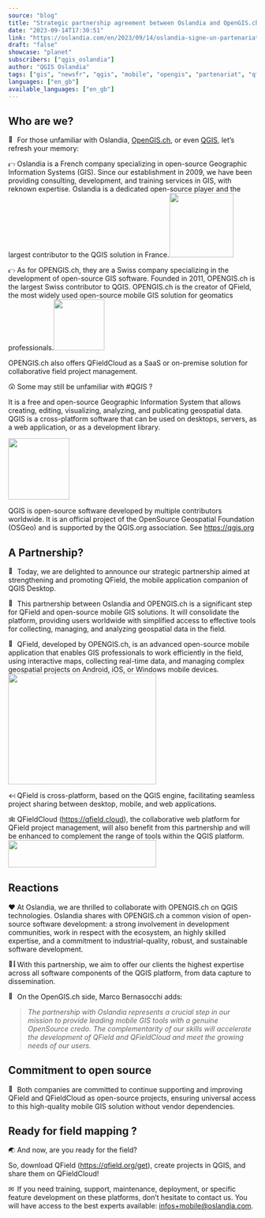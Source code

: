 ```yaml
---
source: "blog"
title: "Strategic partnership agreement between Oslandia and OpenGIS.ch on QField"
date: "2023-09-14T17:30:51"
link: "https://oslandia.com/en/2023/09/14/oslandia-signe-un-partenariat-avec-opengis-ch-sur-qfield/"
draft: "false"
showcase: "planet"
subscribers: ["qgis_oslandia"]
author: "QGIS Oslandia"
tags: ["gis", "newsfr", "qgis", "mobile", "opengis", "partenariat", "qfield", "qfieldcloud", "sig"]
languages: ["en_gb"]
available_languages: ["en_gb"]
---
```


<h2>Who are we?</h2>
<p><img alt="🤔" class="wp-smiley" src="https://s.w.org/images/core/emoji/11/72x72/1f914.png" style="height: 1em;" /> For those unfamiliar with Oslandia, <a href="https://opengis.ch">OpenGIS.ch</a>, or even <a href="https://qgis.org">QGIS</a>, let&#8217;s refresh your memory:</p>
<p><img alt="👉" class="wp-smiley" src="https://s.w.org/images/core/emoji/11/72x72/1f449.png" style="height: 1em;" /> Oslandia is a French company specializing in open-source Geographic Information Systems (GIS). Since our establishment in 2009, we have been providing consulting, development, and training services in GIS, with reknown expertise. Oslandia is a dedicated open-source player and the largest contributor to the QGIS solution in France.<img alt="" class="alignright wp-image-7848" height="130" src="https://oslandia.com/wp-content/uploads/2023/09/oslandia_logo_328x328_sans_texte-300x300.png" width="130" /></p>
<p><img alt="👉" class="wp-smiley" src="https://s.w.org/images/core/emoji/11/72x72/1f449.png" style="height: 1em;" /> As for OPENGIS.ch, they are a Swiss company specializing in the development of open-source GIS software. Founded in 2011, OPENGIS.ch is the largest Swiss contributor to QGIS. OPENGIS.ch is the creator of QField, the most widely used open-source mobile GIS solution for geomatics professionals.<img alt="" class="alignright wp-image-7849" height="103" src="https://oslandia.com/wp-content/uploads/2023/09/opengis_square.png" width="103" /></p>
<p>OPENGIS.ch also offers QFieldCloud as a SaaS or on-premise solution for collaborative field project management.</p>
<p><img alt="😲" class="wp-smiley" src="https://s.w.org/images/core/emoji/11/72x72/1f632.png" style="height: 1em;" /> Some may still be unfamiliar with #QGIS ?</p>
<p>It is a free and open-source Geographic Information System that allows creating, editing, visualizing, analyzing, and publicating geospatial data. QGIS is a cross-platform software that can be used on desktops, servers, as a web application, or as a development library.</p>
<p><img alt="" class=" wp-image-6314" height="124" src="https://oslandia.com/wp-content/uploads/2021/05/qgis_logo.png" width="124" /></p>
<p>QGIS is open-source software developed by multiple contributors worldwide. It is an official project of the OpenSource Geospatial Foundation (OSGeo) and is supported by the QGIS.org association. See <a href="https://qgis.org" target="_new">https://qgis.org</a></p>
<h2>A Partnership?</h2>
<p><img alt="🎉" class="wp-smiley" src="https://s.w.org/images/core/emoji/11/72x72/1f389.png" style="height: 1em;" /> Today, we are delighted to announce our strategic partnership aimed at strengthening and promoting QField, the mobile application companion of QGIS Desktop.</p>
<p><img alt="🌟" class="wp-smiley" src="https://s.w.org/images/core/emoji/11/72x72/1f31f.png" style="height: 1em;" /> This partnership between Oslandia and OPENGIS.ch is a significant step for QField and open-source mobile GIS solutions. It will consolidate the platform, providing users worldwide with simplified access to effective tools for collecting, managing, and analyzing geospatial data in the field.</p>
<p><img alt="📱" class="wp-smiley" src="https://s.w.org/images/core/emoji/11/72x72/1f4f1.png" style="height: 1em;" /> QField, developed by OPENGIS.ch, is an advanced open-source mobile application that enables GIS professionals to work efficiently in the field, using interactive maps, collecting real-time data, and managing complex geospatial projects on Android, iOS, or Windows mobile devices.<img alt="" class="size-medium wp-image-7851 aligncenter" height="224" src="https://oslandia.com/wp-content/uploads/2023/09/Screenshot_20230913_193227-300x224.png" width="300" /></p>
<p><img alt="↔" class="wp-smiley" src="https://s.w.org/images/core/emoji/11/72x72/2194.png" style="height: 1em;" /> QField is cross-platform, based on the QGIS engine, facilitating seamless project sharing between desktop, mobile, and web applications.</p>
<p><img alt="🕸" class="wp-smiley" src="https://s.w.org/images/core/emoji/11/72x72/1f578.png" style="height: 1em;" /> QFieldCloud (<a href="https://qfield.cloud" target="_new">https://qfield.cloud</a>), the collaborative web platform for QField project management, will also benefit from this partnership and will be enhanced to complement the range of tools within the QGIS platform. <img alt="" class="size-medium wp-image-7850 aligncenter" height="55" src="https://oslandia.com/wp-content/uploads/2023/09/logo_horizontal_buffer-300x55.png" width="300" /></p>
<h2>Reactions</h2>
<p><img alt="❤" class="wp-smiley" src="https://s.w.org/images/core/emoji/11/72x72/2764.png" style="height: 1em;" /> At Oslandia, we are thrilled to collaborate with OPENGIS.ch on QGIS technologies. Oslandia shares with OPENGIS.ch a common vision of open-source software development: a strong involvement in development communities, work in respect with the ecosystem, an highly skilled expertise, and a commitment to industrial-quality, robust, and sustainable software development.</p>
<p><img alt="👩‍💻" class="wp-smiley" src="https://s.w.org/images/core/emoji/11/72x72/1f469-200d-1f4bb.png" style="height: 1em;" /> With this partnership, we aim to offer our clients the highest expertise across all software components of the QGIS platform, from data capture to dissemination.</p>
<p><img alt="🤝" class="wp-smiley" src="https://s.w.org/images/core/emoji/11/72x72/1f91d.png" style="height: 1em;" /> On the OpenGIS.ch side, Marco Bernasocchi adds:</p>
<blockquote>
<p class="article-editor-content__paragraph"><em>The partnership with Oslandia represents a crucial step in our mission to provide leading mobile GIS tools with a genuine OpenSource credo. The complementarity of our skills will accelerate the development of QField and QFieldCloud and meet the growing needs of our users.</em></p>
</blockquote>
<h2>Commitment to open source</h2>
<p><img alt="🙏" class="wp-smiley" src="https://s.w.org/images/core/emoji/11/72x72/1f64f.png" style="height: 1em;" /> Both companies are committed to continue supporting and improving QField and QFieldCloud as open-source projects, ensuring universal access to this high-quality mobile GIS solution without vendor dependencies.</p>
<h2>Ready for field mapping ?</h2>
<p><img alt="🌏" class="wp-smiley" src="https://s.w.org/images/core/emoji/11/72x72/1f30f.png" style="height: 1em;" /> And now, are you ready for the field?</p>
<p>So, download QField (<a href="https://qfield.org/get" target="_new">https://qfield.org/get</a>), create projects in QGIS, and share them on QFieldCloud!</p>
<p><img alt="✉" class="wp-smiley" src="https://s.w.org/images/core/emoji/11/72x72/2709.png" style="height: 1em;" /> If you need training, support, maintenance, deployment, or specific feature development on these platforms, don&#8217;t hesitate to contact us. You will have access to the best experts available: <a href="mailto:infos+mobile@oslandia.com" target="_new">infos+mobile@oslandia.com</a>.</p>
<p>&nbsp;</p>
